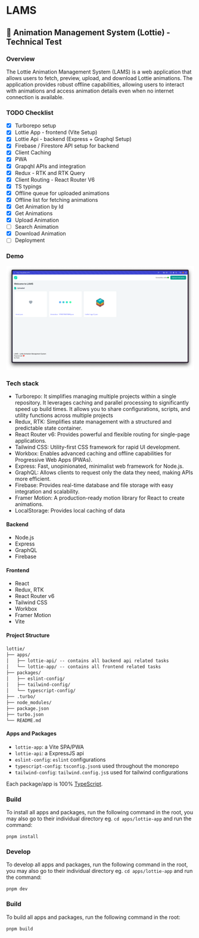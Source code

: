 # LAMS
## 🚀 Animation Management System (Lottie) - Technical Test

### Overview
The Lottie Animation Management System (LAMS) is a web application that allows users to fetch, preview, upload, and download Lottie animations. The application provides robust offline capabilities, allowing users to interact with animations and access animation details even when no internet connection is available.

### TODO Checklist
- [x] Turborepo setup
- [x] Lottie App - frontend (Vite Setup)  
- [x] Lottie Api - backend (Express + Graphql Setup)  
- [x] Firebase / Firestore API setup for backend 
- [x] Client Caching
- [x] PWA 
- [x] Grapqhl APIs and integration
- [x] Redux - RTK and RTK Query
- [x] Client Routing - React Router V6
- [x] TS typings 
- [x] Offline queue for uploaded animations 
- [x] Offline list for fetching animations 
- [x] Get Animation by Id
- [x] Get Animations
- [x] Upload Animation
- [ ] Search Animation
- [x] Download Animation
- [ ] Deployment

### Demo
[![Watch the video](app-screen1.png)](/app-demo.mov)

### Tech stack
- Turborepo: It simplifies managing multiple projects within a single repository. It leverages caching and parallel processing to significantly speed up build times. It allows you to share configurations, scripts, and utility functions across multiple projects
- Redux, RTK: Simplifies state management with a structured and predictable state container.
- React Router v6: Provides powerful and flexible routing for single-page applications.
- Tailwind CSS: Utility-first CSS framework for rapid UI development.
- Workbox: Enables advanced caching and offline capabilities for Progressive Web Apps (PWAs).
- Express: Fast, unopinionated, minimalist web framework for Node.js.
- GraphQL: Allows clients to request only the data they need, making APIs more efficient.
- Firebase: Provides real-time database and file storage with easy integration and scalability.
- Framer Motion: A production-ready motion library for React to create animations.
- LocalStorage: Provides local caching of data

#### Backend
- Node.js
- Express
- GraphQL
- Firebase

#### Frontend
- React
- Redux, RTK
- React Router v6
- Tailwind CSS
- Workbox
- Framer Motion
- Vite

#### Project Structure
```
lottie/
├── apps/
│   ├── lottie-api/ -- contains all backend api related tasks
│   └── lottie-app/ -- contains all frontend related tasks
├── packages/
│   ├── eslint-config/
│   ├── tailwind-config/
│   └── typescript-config/
├── .turbo/
├── node_modules/
├── package.json
├── turbo.json
└── README.md
```

#### Apps and Packages

- `lottie-app`: a Vite SPA/PWA
- `lottie-api`: a ExpressJS api
- `eslint-config`: `eslint` configurations 
- `typescript-config`: `tsconfig.json`s used throughout the monorepo
- `tailwind-config`: `tailwind.config.js`s used for tailwind configurations

Each package/app is 100% [TypeScript](https://www.typescriptlang.org/).

### Build

To install all apps and packages, run the following command in the root, you may also go to their individual directory eg. `cd apps/lottie-app` and run the command:

```
pnpm install
```

### Develop

To develop all apps and packages, run the following command in the root, you may also go to their individual directory eg. `cd apps/lottie-app` and run the command:

```
pnpm dev
```

### Build

To build all apps and packages, run the following command in the root:

```
pnpm build
```